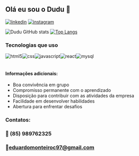 ## Olá eu sou o Dudu 👋

[![linkedin](https://img.shields.io/badge/LinkedIn-0077B5?style=for-the-badge&logo=linkedin&logoColor=white)](https://www.linkedin.com/in/eduardo-carvalho-a0096b245/)
[![instagram](https://img.shields.io/badge/Instagram-E4405F?style=for-the-badge&logo=instagram&logoColor=white)](https://www.instagram.com/edu_monteiro97)



![Dudu GitHub stats](https://github-readme-stats.vercel.app/api?username=edumonteiroc&show_icons=true&theme=dracula)
[![Top Langs](https://github-readme-stats.vercel.app/api/top-langs/?username=edumonteiroc)](https://github.com/anuraghazra/github-readme-stats)

### Tecnologias que uso

<div style="display: flex"><br/>
   <img align= 'center' alt='html5' src='https://img.shields.io/badge/HTML5-E34F26?style=for-the-badge&logo=html5&logoColor=white'/>

   <img align= 'center' alt='css' src='https://img.shields.io/badge/CSS3-1572B6?style=for-the-badge&logo=css3&logoColor=white'/>

   <img align= 'center' alt='javascript' src='https://img.shields.io/badge/JavaScript-F7DF1E?style=for-the-badge&logo=javascript&logoColor=black'/>
    
   <img align= 'center' alt='react' src='https://img.shields.io/badge/React-20232A?style=for-the-badge&logo=react&logoColor=61DAFB'/>

   <img align= 'center' alt='mysql' src='https://img.shields.io/badge/MySQL-00000F?style=for-the-badge&logo=mysql&logoColor=white'/>
      
</div><br/>

#### Informações adicionais:

- Boa convivência em grupo
- Compromisso permanente com o aprendizado
- Disposição para contribuir com as atividades da empresa
- Facilidade em desenvolver habilidades
- Abertura para enfrentar desafios

### Contatos: 


### 📱 (85) 989762325
### 📧eduardomonteiroc97@gmail.com
